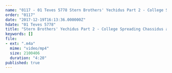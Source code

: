 ```yaml
---
name: "0117 - 01 Teves 5778 Stern Brothers' Yechidus Part 2 - College Spreading Chassidus and Growing a Beard"
order: "0117"
date: "2017-12-19T16:13:36.000000Z"
hdate: "01 Teves 5778"
title: "Stern Brothers' Yechidus Part 2 - College Spreading Chassidus and Growing a Beard"
keywords: []
file:
- ext: ".m4a"
  mime: "video/mp4"
  size: 2100406
  duration: "4:20"
published: true
---
```


